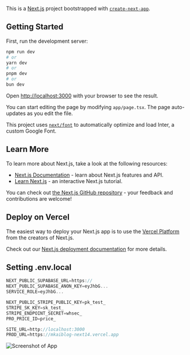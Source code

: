 This is a [Next.js](https://nextjs.org/) project bootstrapped with [`create-next-app`](https://github.com/vercel/next.js/tree/canary/packages/create-next-app).

## Getting Started

First, run the development server:

```bash
npm run dev
# or
yarn dev
# or
pnpm dev
# or
bun dev
```

Open [http://localhost:3000](http://localhost:3000) with your browser to see the result.

You can start editing the page by modifying `app/page.tsx`. The page auto-updates as you edit the file.

This project uses [`next/font`](https://nextjs.org/docs/basic-features/font-optimization) to automatically optimize and load Inter, a custom Google Font.

## Learn More

To learn more about Next.js, take a look at the following resources:

- [Next.js Documentation](https://nextjs.org/docs) - learn about Next.js features and API.
- [Learn Next.js](https://nextjs.org/learn) - an interactive Next.js tutorial.

You can check out [the Next.js GitHub repository](https://github.com/vercel/next.js/) - your feedback and contributions are welcome!

## Deploy on Vercel

The easiest way to deploy your Next.js app is to use the [Vercel Platform](https://vercel.com/new?utm_medium=default-template&filter=next.js&utm_source=create-next-app&utm_campaign=create-next-app-readme) from the creators of Next.js.

Check out our [Next.js deployment documentation](https://nextjs.org/docs/deployment) for more details.

## Setting .env.local

```js
NEXT_PUBLIC_SUPABASE_URL=https://
NEXT_PUBLIC_SUPABASE_ANON_KEY=eyJhbG...
SERVICE_ROLE=eyJhbG...

NEXT_PUBLIC_STRIPE_PUBLIC_KEY=pk_test_
STRIPE_SK_KEY=sk_test_
STRIPE_ENDPOINT_SECRET=whsec_
PRO_PRICE_ID=price_

SITE_URL=http://localhost:3000
PROD_URL=https://mkaiblog-next14.vercel.app
```

![Screenshot of App](https://res.cloudinary.com/dymu4drhj/image/upload/v1704882729/home_hxf7pw.png)